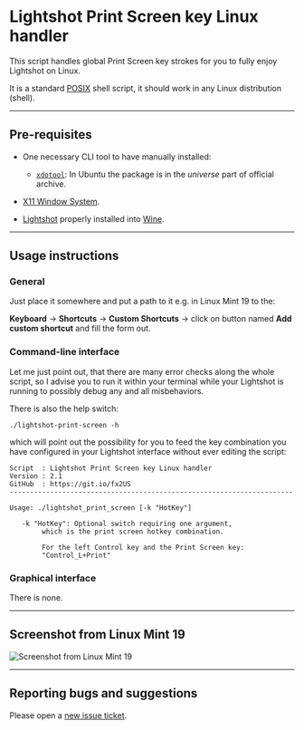 # Lightshot Print Screen key Linux handler

This script handles global Print Screen key strokes for you to fully enjoy Lightshot on Linux.

It is a standard [POSIX](https://en.wikipedia.org/wiki/POSIX) shell script, it should work in any Linux distribution (shell).

----------------------------------------

## Pre-requisites

- One necessary CLI tool to have manually installed:
	- [`xdotool`](http://manpages.ubuntu.com/manpages/bionic/man1/xdotool.1.html): In Ubuntu the package is in the _universe_ part of official archive.

- [X11 Window System](https://en.wikipedia.org/wiki/X_Window_System).

- [Lightshot](https://app.prntscr.com/en/wine-lightshot.html) properly installed into [Wine](https://www.winehq.org/).

----------------------------------------

## Usage instructions

### General

Just place it somewhere and put a path to it e.g. in Linux Mint 19 to the:

**Keyboard** → **Shortcuts** → **Custom Shortcuts** → click on button named **Add custom shortcut** and fill the form out.

### Command-line interface

Let me just point out, that there are many error checks along the whole script, so I advise you to run it within your terminal while your Lightshot is running to possibly debug any and all misbehaviors.

There is also the help switch:

```
./lightshot-print-screen -h
```

which will point out the possibility for you to feed the key combination you have configured in your Lightshot interface without ever editing the script:

```
Script  : Lightshot Print Screen key Linux handler
Version : 2.1
GitHub  : https://git.io/fx2US
----------------------------------------------------------------------

Usage: ./lightshot_print_screen [-k "HotKey"]

   -k "HotKey": Optional switch requiring one argument,
		which is the print screen hotkey combination.

		For the left Control key and the Print Screen key:
		"Control_L+Print"
```

### Graphical interface

There is none.

----------------------------------------

## Screenshot from Linux Mint 19

![Screenshot from Linux Mint 19](https://i.imgur.com/JzvNnAo.png)

----------------------------------------

## Reporting bugs and suggestions

Please open a [new issue ticket](https://github.com/burianvlastimil/lightshot-print-screen-linux-handler/issues/new).
